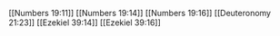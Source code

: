 [[Numbers 19:11]]
[[Numbers 19:14]]
[[Numbers 19:16]]
[[Deuteronomy 21:23]]
[[Ezekiel 39:14]]
[[Ezekiel 39:16]]
